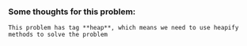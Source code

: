 ### Some thoughts for this problem:
```
This problem has tag **heap**, which means we need to use heapify methods to solve the problem
```
